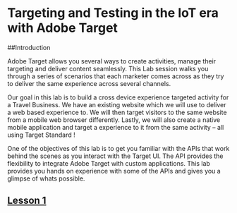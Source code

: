 # Targeting and Testing in the IoT era with Adobe Target

##Introduction

Adobe Target allows you several ways to create activities, manage their targeting and deliver content seamlessly. This Lab session walks you through a series of scenarios that each marketer comes across as they try to deliver the same experience across several channels.

Our goal in this lab is to build a cross device experience targeted activity for a Travel Business. We have an existing website which we will use to deliver a web based experience to. We will then target visitors to the same website from a mobile web browser differently. Lastly, we will also create a native mobile application and target a experience to it from the same activity – all using Target Standard !

One of the objectives of this lab is to get you familiar with the APIs that work behind the scenes as you interact with the Target UI. The API provides the flexibility to integrate Adobe Target with custom applications. This lab provides you hands on experience with some of the APIs and gives you a glimpse of whats possible.

## [Lesson 1](https://github.com/Adobe-Marketing-Cloud/target-api-examples/wiki/Intro)
